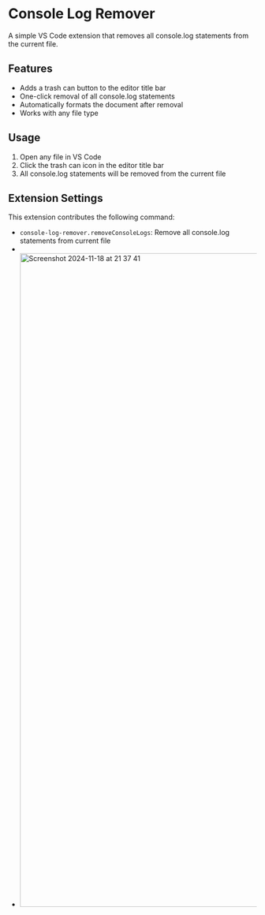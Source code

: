 # Console Log Remover

A simple VS Code extension that removes all console.log statements from the current file.

## Features

- Adds a trash can button to the editor title bar
- One-click removal of all console.log statements
- Automatically formats the document after removal
- Works with any file type

## Usage

1. Open any file in VS Code
2. Click the trash can icon in the editor title bar
3. All console.log statements will be removed from the current file

## Extension Settings

This extension contributes the following command:
* `console-log-remover.removeConsoleLogs`: Remove all console.log statements from current file
*
* <img width="1326" alt="Screenshot 2024-11-18 at 21 37 41" src="https://github.com/user-attachments/assets/c8378be1-23de-4153-b031-45237f6d3b32">
